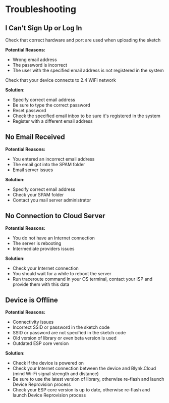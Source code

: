# Troubleshooting

## I C**an’t Sign Up or Log In**

Check that correct hardware and port are used when uploading the sketch

**Potential Reasons:**

* Wrong email address  
* The password is incorrect  
* The user with the specified email address is not registered in the system

Check that your device connects to 2.4 WiFi network 

**Solution:**

* Specify correct email address  
* Be sure to type the correct password  
* Reset password  
* Check the specified email inbox to be sure it's registered in the system  
* Register with a different email address

## **No Email Received**

**Potential Reasons:**

* You entered an incorrect email address  
* The email got into the SPAM folder  
* Email server issues  

**Solution:**

* Specify correct email address  
* Check your SPAM folder
* Contact you mail server administrator

## **No Connection to Cloud Server**

**Potential Reasons:**

* You do not have an Internet connection  
* The server is rebooting 
* Intermediate providers issues

**Solution:**

* Check your Internet connection  
* You should wait for a while to reboot the server  
* Run traceroute command in your OS terminal, contact your ISP and provide them with this data

## Device is Offline

**Potential Reasons:**

* Connectivity issues
* Incorrect SSID or password in the sketch code
* SSID or password are not specified in the sketch code
* Old version of library or even beta version is used
* Outdated ESP core version

**Solution:**

* Check if the device is powered on
* Check your Internet connection between the device and Blynk.Cloud \(mind Wi-Fi signal strength and distance\)
* Be sure to use the latest version of library, otherwise re-flash and launch Device Reprovision process
* Check your ESP core version is up to date, otherwise re-flash and launch Device Reprovision process

